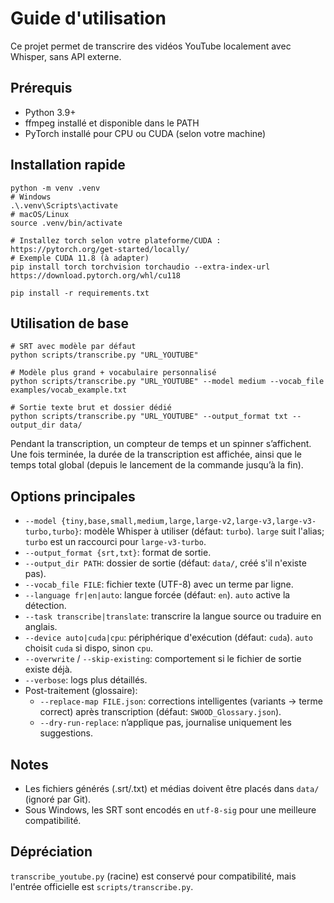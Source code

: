 # Guide d'utilisation

Ce projet permet de transcrire des vidéos YouTube localement avec Whisper, sans API externe.

## Prérequis
- Python 3.9+
- ffmpeg installé et disponible dans le PATH
- PyTorch installé pour CPU ou CUDA (selon votre machine)

## Installation rapide
```
python -m venv .venv
# Windows
.\.venv\Scripts\activate
# macOS/Linux
source .venv/bin/activate

# Installez torch selon votre plateforme/CUDA : https://pytorch.org/get-started/locally/
# Exemple CUDA 11.8 (à adapter)
pip install torch torchvision torchaudio --extra-index-url https://download.pytorch.org/whl/cu118

pip install -r requirements.txt
```

## Utilisation de base
```
# SRT avec modèle par défaut
python scripts/transcribe.py "URL_YOUTUBE"

# Modèle plus grand + vocabulaire personnalisé
python scripts/transcribe.py "URL_YOUTUBE" --model medium --vocab_file examples/vocab_example.txt

# Sortie texte brut et dossier dédié
python scripts/transcribe.py "URL_YOUTUBE" --output_format txt --output_dir data/
```

Pendant la transcription, un compteur de temps et un spinner s’affichent. Une fois terminée, la durée de la transcription est affichée, ainsi que le temps total global (depuis le lancement de la commande jusqu’à la fin).

## Options principales
 - `--model {tiny,base,small,medium,large,large-v2,large-v3,large-v3-turbo,turbo}`: modèle Whisper à utiliser (défaut: `turbo`). `large` suit l'alias; `turbo` est un raccourci pour `large-v3-turbo`.
- `--output_format {srt,txt}`: format de sortie.
- `--output_dir PATH`: dossier de sortie (défaut: `data/`, créé s'il n'existe pas).
- `--vocab_file FILE`: fichier texte (UTF-8) avec un terme par ligne.
- `--language fr|en|auto`: langue forcée (défaut: `en`). `auto` active la détection.
- `--task transcribe|translate`: transcrire la langue source ou traduire en anglais.
- `--device auto|cuda|cpu`: périphérique d'exécution (défaut: `cuda`). `auto` choisit `cuda` si dispo, sinon `cpu`.
- `--overwrite` / `--skip-existing`: comportement si le fichier de sortie existe déjà.
- `--verbose`: logs plus détaillés.
 - Post-traitement (glossaire):
   - `--replace-map FILE.json`: corrections intelligentes (variants -> terme correct) après transcription (défaut: `SWOOD_Glossary.json`).
   - `--dry-run-replace`: n’applique pas, journalise uniquement les suggestions.

## Notes
- Les fichiers générés (.srt/.txt) et médias doivent être placés dans `data/` (ignoré par Git).
- Sous Windows, les SRT sont encodés en `utf-8-sig` pour une meilleure compatibilité.

## Dépréciation
`transcribe_youtube.py` (racine) est conservé pour compatibilité, mais l'entrée officielle est `scripts/transcribe.py`.
